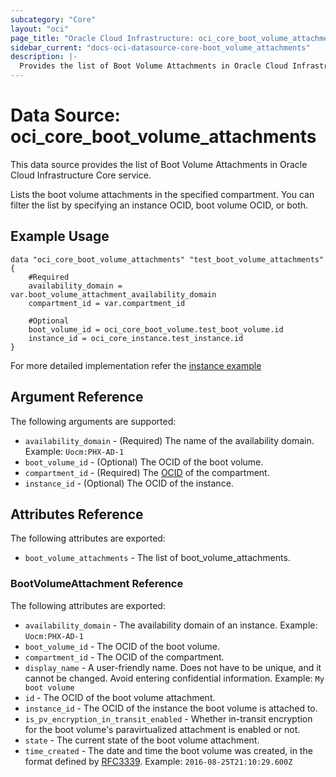 ```yaml
---
subcategory: "Core"
layout: "oci"
page_title: "Oracle Cloud Infrastructure: oci_core_boot_volume_attachments"
sidebar_current: "docs-oci-datasource-core-boot_volume_attachments"
description: |-
  Provides the list of Boot Volume Attachments in Oracle Cloud Infrastructure Core service
---
```


# Data Source: oci_core_boot_volume_attachments
This data source provides the list of Boot Volume Attachments in Oracle Cloud Infrastructure Core service.

Lists the boot volume attachments in the specified compartment. You can filter the
list by specifying an instance OCID, boot volume OCID, or both.


## Example Usage

```hcl
data "oci_core_boot_volume_attachments" "test_boot_volume_attachments" {
	#Required
	availability_domain = var.boot_volume_attachment_availability_domain
	compartment_id = var.compartment_id

	#Optional
	boot_volume_id = oci_core_boot_volume.test_boot_volume.id
	instance_id = oci_core_instance.test_instance.id
}
```
For more detailed implementation refer the [instance example](https://github.com/oracle/terraform-provider-oci/tree/master/examples/compute/instance)

## Argument Reference

The following arguments are supported:

* `availability_domain` - (Required) The name of the availability domain.  Example: `Uocm:PHX-AD-1` 
* `boot_volume_id` - (Optional) The OCID of the boot volume.
* `compartment_id` - (Required) The [OCID](https://docs.cloud.oracle.com/iaas/Content/General/Concepts/identifiers.htm) of the compartment.
* `instance_id` - (Optional) The OCID of the instance.


## Attributes Reference

The following attributes are exported:

* `boot_volume_attachments` - The list of boot_volume_attachments.

### BootVolumeAttachment Reference

The following attributes are exported:

* `availability_domain` - The availability domain of an instance.  Example: `Uocm:PHX-AD-1` 
* `boot_volume_id` - The OCID of the boot volume.
* `compartment_id` - The OCID of the compartment.
* `display_name` - A user-friendly name. Does not have to be unique, and it cannot be changed. Avoid entering confidential information.  Example: `My boot volume` 
* `id` - The OCID of the boot volume attachment.
* `instance_id` - The OCID of the instance the boot volume is attached to.
* `is_pv_encryption_in_transit_enabled` - Whether in-transit encryption for the boot volume's paravirtualized attachment is enabled or not.
* `state` - The current state of the boot volume attachment.
* `time_created` - The date and time the boot volume was created, in the format defined by [RFC3339](https://tools.ietf.org/html/rfc3339).  Example: `2016-08-25T21:10:29.600Z` 

